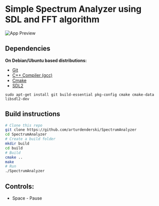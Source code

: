 # Simple Spectrum Analyzer using SDL and FFT algorithm

![App Preview](https://github.com/arturdenderski/SpectrumAnalyzer/blob/main/res/appGif.gif)

## Dependencies

**On Debian/Ubuntu based distributions:**

- [Git](https://git-scm.com/)
- [C++ Compiler (gcc)](https://gcc.gnu.org/)
- [Cmake](https://cmake.org/)
- [SDL2](https://www.libsdl.org/)

```
sudo apt-get install git build-essential pkg-config cmake cmake-data libsdl2-dev
```

## Build instructions

```sh
# Clone this repo
git clone https://github.com/arturdenderski/SpectrumAnalyzer
cd SpectrumAnalyzer
# Create a build folder
mkdir build
cd build
# Build
cmake ..
make
# Run
./SpectrumAnalyzer
```

## Controls:

- Space - Pause